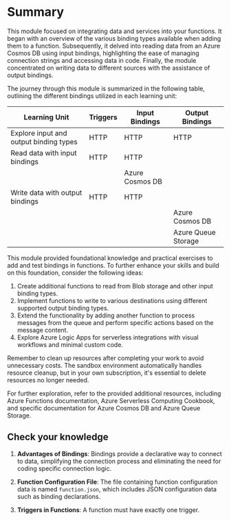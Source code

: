 # Summary

This module focused on integrating data and services into your functions. It began with an overview of the various binding types available when adding them to a function. Subsequently, it delved into reading data from an Azure Cosmos DB using input bindings, highlighting the ease of managing connection strings and accessing data in code. Finally, the module concentrated on writing data to different sources with the assistance of output bindings.

The journey through this module is summarized in the following table, outlining the different bindings utilized in each learning unit:

| Learning Unit                          | Triggers | Input Bindings | Output Bindings |
|----------------------------------------|----------|----------------|-----------------|
| Explore input and output binding types | HTTP     | HTTP           | HTTP            |
| Read data with input bindings          | HTTP     | HTTP           |                 |
|                                        |          | Azure Cosmos DB|                 |
| Write data with output bindings        | HTTP     | HTTP           |                 |
|                                        |          |                | Azure Cosmos DB|
|                                        |          |                | Azure Queue Storage |

This module provided foundational knowledge and practical exercises to add and test bindings in functions. To further enhance your skills and build on this foundation, consider the following ideas:

1. Create additional functions to read from Blob storage and other input binding types.
2. Implement functions to write to various destinations using different supported output binding types.
3. Extend the functionality by adding another function to process messages from the queue and perform specific actions based on the message content.
4. Explore Azure Logic Apps for serverless integrations with visual workflows and minimal custom code.

Remember to clean up resources after completing your work to avoid unnecessary costs. The sandbox environment automatically handles resource cleanup, but in your own subscription, it's essential to delete resources no longer needed.

For further exploration, refer to the provided additional resources, including Azure Functions documentation, Azure Serverless Computing Cookbook, and specific documentation for Azure Cosmos DB and Azure Queue Storage.

## Check your knowledge

1. **Advantages of Bindings**: Bindings provide a declarative way to connect to data, simplifying the connection process and eliminating the need for coding specific connection logic.

2. **Function Configuration File**: The file containing function configuration data is named `function.json`, which includes JSON configuration data such as binding declarations.

3. **Triggers in Functions**: A function must have exactly one trigger.
